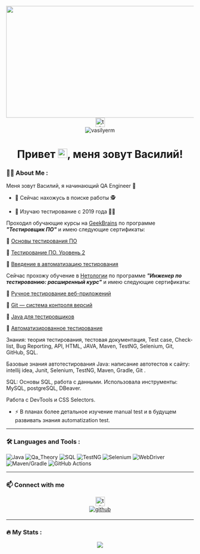 <br clear="both">

<div align="center">
  <img height="300" width="600" src="https://i.pinimg.com/originals/90/70/32/9070324cdfc07c68d60eed0c39e77573.gif"  />
</div>

<div align="center">
<a href="https://t.me/Vasily_Ermolaev" target="_blank">
    <img src="https://img.shields.io/static/v1?message=Telegram&logo=telegram&label=&color=2CA5E0&logoColor=white&labelColor=&style=for-the-badge" height="25" alt="telegram logo"  />
  </a>


<div align="center">
<a align="left"> <img src="https://komarev.com/ghpvc/?username=vasilyerm&label=Profile%20views&color=0e75b6&style=flat" alt="vasilyerm" /> </a>


###
<h1 align="center">Привет <img src="https://raw.githubusercontent.com/Tarikul-Islam-Anik/Animated-Fluent-Emojis/master/Emojis/Hand%20gestures/Waving%20Hand%20Light%20Skin%20Tone.png" alt="Waving Hand Light Skin Tone" width="25" height="25" />, меня зовут Василий!</h1>



###

<div align="left">

### :man_technologist: About Me :
Меня зовут Василий, я начинающий QA Engineer 🐞  

- :telescope:
Сейчас нахожусь в поиске работы 🕵️  


- :seedling:
  Изучаю тестирование с 2019 года 👨‍🎓  
  
Проходил обучающие курсы на [GeekBrains](https://gb.ru/) по программе ***"Тестировщик ПО"*** и имею следующие сертификаты:  
  
🧾 [Основы тестирования ПО](https://gb.ru/certificates/654631)

🧾 [Тестирование ПО. Уровень 2](https://gb.ru/certificates/694529)

🧾 [Введение в автоматизацию тестирования](https://gb.ru/certificates/722182)

Сейчас прохожу обучение в [Нетологии](https://netology.ru/) по программе ***"Инженер по тестированию: расширенный курс"*** и имею следующие сертификаты:  

🧾 [Ручное тестирование веб-приложений](https://netology.ru/sharing/0b901c3a51b5e9c0c13bef42e89c2bb3?utm_source=social&utm_campaign=certificate_lms )

🧾 [Git — система контроля версий](https://netology.ru/sharing/847c73c7cd93a399e9aea4104c4eea60?utm_source=social&utm_campaign=certificate_lms )

🧾 [Java для тестировщиков](https://netology.ru/sharing/3e906f7aaf1f760bff70776a357641de?utm_source=social&utm_campaign=certificate_lms )

🧾 [Автоматизированное тестирование](https://netology.ru/sharing/36521d28dc581e6da4d4ab6629da8b07?utm_source=social&utm_campaign=achievements)  

  Знания: теория тестирования, тестовая документация, Test case, Check-list, Bug Reporting, API, HTML, JAVA, Maven, TestNG, Selenium, Git, GitHub, SQL.
  
  Базовые знания автотестирования Java: написание автотестов к сайту: intellij idea, Junit, Selenium, TestNG, Maven, Gradle, Git .
  
  SQL: Основы SQL, работа с данными. Использовала инструменты: MySQL, postgreSQL, DBeaver.
  
  Работа с DevTools и CSS Selectors.

- :zap:
В планах более детальное изучение manual test и в будущем развивать знания automatization test.

---

### :hammer_and_wrench: Languages and Tools :

![Java](https://img.shields.io/badge/Java-F7DF1E?style=for-the-badge&logo=java&logoColor=red)
![Qa_Theory](https://img.shields.io/badge/Qa_Theory-316192?style=for-the-badge&logo=Qa_Theory&logoColor=white)
![SQL](https://img.shields.io/badge/SQL-6DA55F?style=for-the-badge&logo=SQL&logoColor=orange)
![TestNG](https://img.shields.io/badge/TestNG-%2320232a.svg?style=for-the-badge&logo=TestNG&logoColor=%2361DAFB)
![Selenium](https://img.shields.io/badge/Selenium-%23593d88.svg?style=for-the-badge&logo=Selenium&logoColor=green)
![WebDriver](https://img.shields.io/badge/WebDriver-black?style=for-the-badge&logo=WebDriver&logoColor=orange)
![Maven/Gradle](https://img.shields.io/badge/Maven/Gradle-black?style=for-the-badge&logo=Maven/Gradle&logoColor=white)
![GitHub Actions](https://img.shields.io/badge/github%20actions-%232671E5.svg?style=for-the-badge&logo=githubactions&logoColor=blue)

---

### :mailbox: Connect with me  
<div align="center">
<a href="https://t.me/Vasily_Ermolaev" target="_blank">
    <img src="https://img.shields.io/static/v1?message=Telegram&logo=telegram&label=&color=2CA5E0&logoColor=white&labelColor=&style=for-the-badge" height="25" alt="telegram logo"  />
  </a>
<div align="center">
<a href="https://github.com/VasilyErm" target="_blank">
<img src=https://img.shields.io/badge/github-%2324292e.svg?&style=for-the-badge&logo=github&logoColor=white alt=github style="margin-bottom: 5px;" />
</a>

---
<div align="left">
  
### :fire: My Stats :
<div align="center"><img src="https://github-readme-stats.vercel.app/api/top-langs/?username=VasilyErm&hide_border=true&layout=compact" align="center" /></div>  

<br/>  

